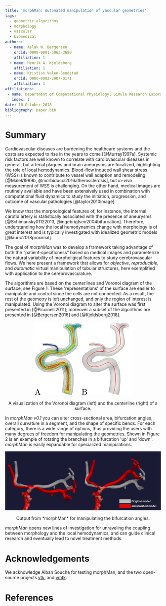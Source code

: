 ```yaml
---
title: 'morphMan: Automated manipulation of vascular geometries'
tags:
  - geometric-algorithms
  - morphology
  - vascular
  - biomedical
authors:
  - name: Aslak W. Bergersen
    orcid: 0000-0001-5063-3680
    affiliation: 1
  - name: Henrik A. Kjeldsberg
    affiliation: 1
  - name: Kristian Valen-Sendstad
    orcid: 0000-0002-2907-0171
    affiliation: 1
affiliations:
 - name: Department of Computational Physiology, Simula Research Laboratory
   index: 1
date: 10 October 2018
bibliography: paper.bib
---
```


# Summary

Cardiovascular diseases are burdening the healthcare systems and the
costs are expected to rise in the years to come [@Murray1997a].
Systemic risk factors are well known to correlate with cardiovascular diseases in general,
but arterial plaques and brain aneurysms are focalized, highlighting
the role of local hemodynamics. Blood-flow induced wall shear stress (WSS) is
known to contribute to vessel wall adaption and
remodeling [@Malek1999b, @morbiducci2016atherosclerosis], but *in-vivo* measurement of
WSS is challenging. On the other hand, medical images are routinely available and have
been extensively used in combination with computational fluid dynamics to
study the initiation, progression, and outcome of vascular pathologies [@taylor2010image].

We know that the morphological features of, for instance, the internal
carotid artery is statistically associated with the presence of aneurysms [@Schimansky01122013, @ingebrigtsen2004bifurcation].
Therefore, understanding how the local hemodynamics change with morphology is of great interest and
is typically investigated with idealized geometric models [@lauric2018proximal].

The goal of *morphMan* was to develop a framework taking advantage of both
the “patient-specificness” based on medical images and parameterize the natural variability
of morpholigical features to study cerebrovascular flows. We here present a framework that
allows for *objective*, *reproducible*, and *automatic* virtual manipulation of tubular structures,
here exemplified with application to the cerebrovasculature.

The algorithms are based on the centerlines and Voronoi diagram of the surface, see Figure 1. These 'representations'
of the surface are easier to manipulate and control since the cells
are not connected. As a result, the rest of the geometry is left unchanged, and only
the region of interest is manipulated. Using the Voronoi diagram to alter the surface
was first presented in [@Piccinelli2011]; moreover a subset of the algorithms are presented
in [@Bergersen2016] and [@Kjeldsberg2018].

<p align="center">
    <img src="./figure1.png", width="320 height="140" alt="Voronoi diagram and centerline of a model."/>
</p>
<p align="center">
   A visualization of the Voronoi diagram (left) and the centerline (right) of a surface.
</p>

In *morphMan v0.1* you can alter cross-sectional area, bifurcation angles, 
overall curvature in a segment, and the shape of specific bends. For each
category, there is a wide range of options, thus providing the users with many degrees of
freedom for manipulating the geometries. Shown in Figure 2 is an example of rotating
the branches in a bifurcation 'up' and 'down'. *morphMan* is easily expandable for specialized manipulations.

<p align="center">
    <img src="./figure2.png", width="640 height="280" alt="Output of morphMan."\>
</p>
<p align="center">
   Output from *morphMan* for manipulating the bifurcation angles.
</p>

*morphMan* opens new lines of investigation for unraveling the coupling between
morphology and the local hemodynamics, and can guide clinical research and eventually
lead to novel treatment methods.


# Acknowledgements

We acknowledge Alban Souche for testing morphMan, and the two open-source projects [vtk](https://www.vtk.org/), and [vmtk](http://www.vmtk.org).

# References
